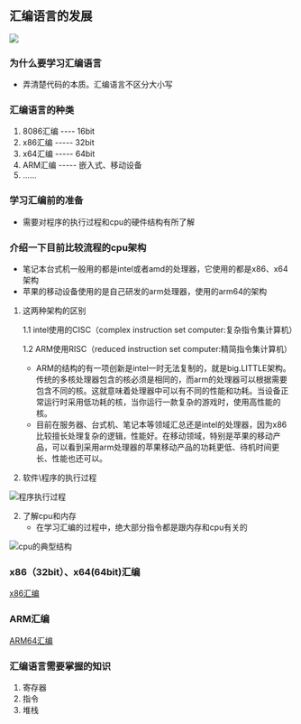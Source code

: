 
## 汇编语言的发展

 ![](http://m.qpic.cn/psb?/V11R4JcH0fAdbu/C3tWGR4F9SkqYGxs*BtRuhHQSQ8Xvu44nZgfFK93XDQ!/b/dDYBAAAAAAAA&bo=TQOkAQAAAAADB8k!&rf=viewer_4)

### 为什么要学习汇编语言
- 弄清楚代码的本质。汇编语言不区分大小写

### 汇编语言的种类
1. 8086汇编 ---- 16bit
2. x86汇编 ----- 32bit
3. x64汇编 ----- 64bit
4. ARM汇编 ----- 嵌入式、移动设备
5. ……

### 学习汇编前的准备
- 需要对程序的执行过程和cpu的硬件结构有所了解

### 介绍一下目前比较流程的cpu架构
- 笔记本台式机一般用的都是intel或者amd的处理器，它使用的都是x86、x64架构
- 苹果的移动设备使用的是自己研发的arm处理器，使用的arm64的架构

1. 这两种架构的区别

	1.1 intel使用的CISC（complex instruction set computer:复杂指令集计算机）

	1.2 ARM使用RISC（reduced instruction set computer:精简指令集计算机）
	- ARM的结构的有一项创新是intel一时无法复制的，就是big.LITTLE架构。传统的多核处理器包含的核必须是相同的，而arm的处理器可以根据需要包含不同的核。这就意味着处理器中可以有不同的性能和功耗。当设备正常运行时采用低功耗的核，当你运行一款复杂的游戏时，使用高性能的核。
	- 目前在服务器、台式机、笔记本等领域汇总还是intel的处理器，因为x86比较擅长处理复杂的逻辑，性能好。在移动领域，特别是苹果的移动产品，可以看到采用arm处理器的苹果移动产品的功耗更低、待机时间更长、性能也还可以。

1. 软件\程序的执行过程

 ![程序执行过程](http://m.qpic.cn/psb?/V11R4JcH0fAdbu/QaI8jnluhJ6hZzR530wEmOfQ4dS9gSQAssp96lU8fmg!/b/dDUBAAAAAAAA&bo=ngPWAAAAAAADF3k!&rf=viewer_4)

2. 了解cpu和内存
	- 在学习汇编的过程中，绝大部分指令都是跟内存和cpu有关的
	
![cpu的典型结构](http://m.qpic.cn/psb?/V11R4JcH0fAdbu/TD7S1.E6LBVnIhuVyawp*JjGZAsTzypJpSImkkMi8TQ!/b/dDABAAAAAAAA&bo=NgIrAQAAAAADFyw!&rf=viewer_4)

### x86（32bit）、x64(64bit)汇编
[x86汇编](/x86汇编.md)

### ARM汇编
[ARM64汇编](/ARM64汇编详解.md)
### 汇编语言需要掌握的知识
1. 寄存器
2. 指令
3. 堆栈






	

